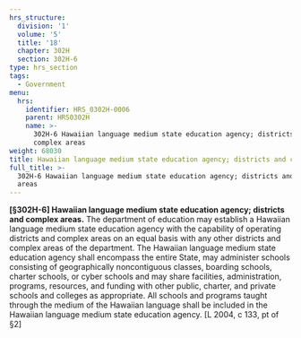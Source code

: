 ```yaml
---
hrs_structure:
  division: '1'
  volume: '5'
  title: '18'
  chapter: 302H
  section: 302H-6
type: hrs_section
tags:
  - Government
menu:
  hrs:
    identifier: HRS_0302H-0006
    parent: HRS0302H
    name: >-
      302H-6 Hawaiian language medium state education agency; districts and
      complex areas
weight: 68030
title: Hawaiian language medium state education agency; districts and complex areas
full_title: >-
  302H-6 Hawaiian language medium state education agency; districts and complex
  areas
---
```

**[§302H-6] Hawaiian language medium state education agency; districts and complex areas.** The department of education may establish a Hawaiian language medium state education agency with the capability of operating districts and complex areas on an equal basis with any other districts and complex areas of the department. The Hawaiian language medium state education agency shall encompass the entire State, may administer schools consisting of geographically noncontiguous classes, boarding schools, charter schools, or cyber schools and may share facilities, administration, programs, resources, and funding with other public, charter, and private schools and colleges as appropriate. All schools and programs taught through the medium of the Hawaiian language shall be included in the Hawaiian language medium state education agency. [L 2004, c 133, pt of §2]
